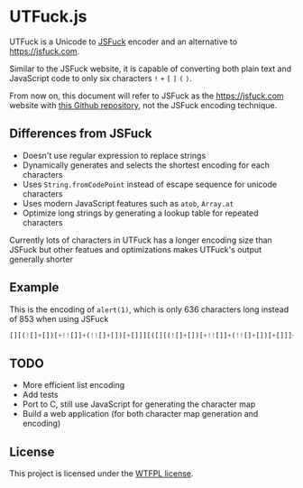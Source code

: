 # UTFuck.js

UTFuck is a Unicode to [JSFuck](https://esolangs.org/wiki/JSFuck) encoder and
an alternative to <https://jsfuck.com>.

Similar to the JSFuck website, it is capable of converting both plain text and
JavaScript code to only six characters `!` `+` `[` `]` `(` `)`.

From now on, this document will refer to JSFuck as the <https://jsfuck.com>
website with [this Github repository](https://github.com/aemkei/jsfuck), not
the JSFuck encoding technique.

## Differences from JSFuck

- Doesn't use regular expression to replace strings
- Dynamically generates and selects the shortest encoding for each characters
- Uses `String.fromCodePoint` instead of escape sequence for unicode characters
- Uses modern JavaScript features such as `atob`, `Array.at`
- Optimize long strings by generating a lookup table for repeated characters

Currently lots of characters in UTFuck has a longer encoding size than JSFuck
but other featues and optimizations makes UTFuck's output generally shorter

## Example

This is the encoding of `alert(1)`, which is only 636 characters long instead
of 853 when using JSFuck

```js
[][(![]+[])[+!![]]+(!![]+[])[+[]]][([][(![]+[])[+!![]]+(!![]+[])[+[]]]+[])[!![]+!![]+!![]]+([][(![]+[])[+!![]]+(!![]+[])[+[]]]+[])[!![]+!![]+!![]+!![]+!![]+!![]]+([][[]]+[])[+!![]]+(![]+[])[!![]+!![]+!![]]+(!![]+[])[+[]]+(!![]+[])[+!![]]+([][[]]+[])[+[]]+([][(![]+[])[+!![]]+(!![]+[])[+[]]]+[])[!![]+!![]+!![]]+(!![]+[])[+[]]+([][(![]+[])[+!![]]+(!![]+[])[+[]]]+[])[!![]+!![]+!![]+!![]+!![]+!![]]+(!![]+[])[+!![]]]((![]+[])[+!![]]+(![]+[])[!![]+!![]]+(!![]+[])[!![]+!![]+!![]]+(!![]+[])[+!![]]+(!![]+[])[+[]]+([][(![]+[])[+!![]]+(!![]+[])[+[]]]+[])[+!![]+[+!![]]]+(+!![]+[])+([][(![]+[])[+!![]]+(!![]+[])[+[]]]+[])[+!![]+[!![]+!![]]])()
```

## TODO

- More efficient list encoding
- Add tests
- Port to C, still use JavaScript for generating the character map
- Build a web application (for both character map generation and encoding)

## License

This project is licensed under the [WTFPL license](LICENSE).
